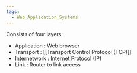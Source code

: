 ```yaml
---
tags:
  - Web_Application_Systems
---
```

Consists of four layers:
- Application : Web browser
- Transport : [[Transport Control Protocol (TCP)]]
- Internetwork : Internet Protocol (IP)
- Link : Router to link access